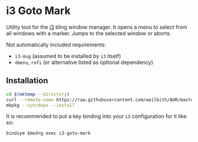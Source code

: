 # i3 Goto Mark

Utility tool for the [i3](https://i3wm.org/) tiling window manager. It opens
a menu to select from all windows with a marker. Jumps to the selected window or
aborts.

Not automatically included requirements:

- `i3-msg` (assumed to be installed by `i3` itself)
- `dmenu`, `rofi` (or alternative listed as optional dependency)

## Installation

```sh
cd $(mktemp --directory)
curl --remote-name https://raw.githubusercontent.com/weilbith/AUR/master/i3-goto-mark-git/PKGBUILD
mkpkg --syncdeps --install
```

It is recommended to put a key binding into your `i3` configuration for it like
so:

```i3
bindsym $mod+g exec i3-goto-mark
```
